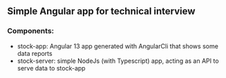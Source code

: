 ## Simple Angular app for technical interview

### Components:

- stock-app: Angular 13 app generated with AngularCli that shows some data reports
- stock-server: simple NodeJs (with Typescript) app, acting as an API to serve data to stock-app
